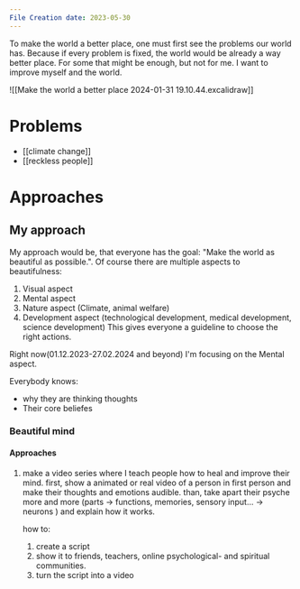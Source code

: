 ```yaml
---
File Creation date: 2023-05-30
---
```

To make the world a better place, one must first see the problems our world has. Because if every problem is fixed, the world would be already a way better place. For some that might be enough, but not for me. I want to improve myself and the world.

![[Make the world a better place 2024-01-31 19.10.44.excalidraw]]



# Problems 
- [[climate change]]
- [[reckless people]]

# Approaches

## My approach
My approach would be, that everyone has the goal: "Make the world as beautiful as possible.". Of course there are multiple aspects to beautifulness:
1. Visual aspect
2. Mental aspect
3. Nature aspect (Climate, animal welfare)
4. Development aspect (technological development, medical development, science development)
This gives everyone a guideline to choose the right actions.

Right now(01.12.2023-27.02.2024 and beyond) I'm focusing on the Mental aspect. 

Everybody knows:
- why they are thinking thoughts
- Their core beliefes
### Beautiful mind
#### Approaches 
1. make a video series where I teach people how to heal and improve their mind.
	first, show a animated or real video of a person in first person and make their thoughts and emotions audible.
	than, take apart their psyche more and more (parts -> functions, memories, sensory input... -> neurons ) and explain how it works.
	
	how to: 
	1. create a script 
	2. show it to friends, teachers, online psychological- and spiritual communities.
	3. turn the script into a video